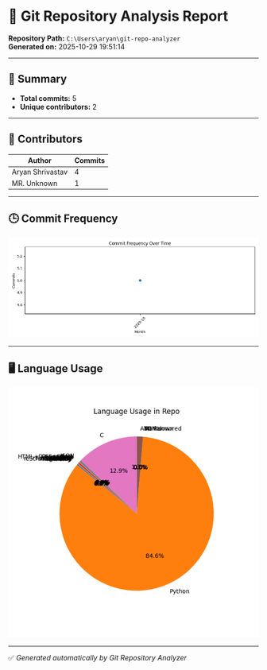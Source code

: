 # 🧠 Git Repository Analysis Report

**Repository Path:** `C:\Users\aryan\git-repo-analyzer`  
**Generated on:** 2025-10-29 19:51:14

---
## 📌 Summary

- **Total commits:** 5
- **Unique contributors:** 2

---
## 👥 Contributors

| Author | Commits |
|--------|---------|
| Aryan Shrivastav | 4 |
| MR. Unknown | 1 |

---
## 🕒 Commit Frequency

![Commit Frequency Chart](reports\commit_frequency.png)

---
## 🖥️ Language Usage

![Language Usage Chart](reports\language_usage.png)

---
✅ *Generated automatically by Git Repository Analyzer*

